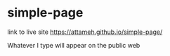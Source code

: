 # simple-page

link to live site https://attameh.github.io/simple-page/

Whatever I type will appear on the public web
